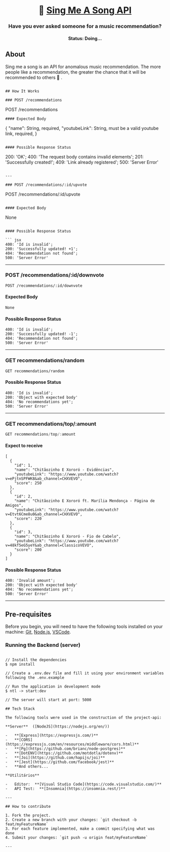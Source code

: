 <h1 align="center">
   🎵 <a href="#"> Sing Me A Song API </a>
</h1>

<h3 align="center">
    Have you ever asked someone for a music recommendation? 
</h3>

<h4 align="center"> 
	 Status: Doing...
</h4>

## About

Sing me a song is an API for anomalous music recommendation. The more people like a recommendation, the greater the chance that it will be recommended to others 🙂 .

```

## How It Works

### POST /recommendations

``` 
POST /recommendations
```
#### Expected Body

``` 
{
  "name": String, required,
  "youtubeLink": String, must be a valid youtube link, required,
}
```

#### Possible Response Status

``` 
200: 'OK';
400: 'The request body contains invalid elements';
201: 'Successfully created!';
409: 'Link already registered';
500: 'Server Error'
```

---

### POST /recommendations/:id/upvote

``` 
POST /recommendations/:id/upvote
```

#### Expected Body

``` 
None
```

#### Possible Response Status

``` jsx
400: 'Id is invalid';
200: 'Successfully updated! +1';
404: 'Recommendation not found';
500: 'Server Error'
```

---

### POST /recommendations/:id/downvote

``` 
POST /recommendations/:id/downvote
```

#### Expected Body

``` 
None
```

#### Possible Response Status

``` 
400: 'Id is invalid';
200: 'Successfully updated! -1';
404: 'Recommendation not found';
500: 'Server Error'
```

---

### GET recommendations/random

``` 
GET recommendations/random
```

#### Possible Response Status

``` 
400: 'Id is invalid';
200: 'Object with expected body'
404: 'No recommendations yet';
500: 'Server Error'
```

---

### GET recommendations/top/:amount

``` jsx
GET recommendations/top/:amount
```

#### Expect to receive

``` 
[
  {
    "id": 1,
    "name": "Chitãozinho E Xororó - Evidências",
    "youtubeLink": "https://www.youtube.com/watch?v=ePjtnSPFWK8&ab_channel=CHXVEVO",
    "score": 250
  },
  {
    "id": 2,
    "name": "Chitãozinho E Xororó ft. Marília Mendonça - Página de Amigos",
    "youtubeLink": "https://www.youtube.com/watch?v=Etvt6Cme8u0&ab_channel=CHXVEVO",
    "score": 220
  },
  {
    "id": 3,
    "name": "Chitãozinho E Xororó - Fio de Cabelo",
    "youtubeLink": "https://www.youtube.com/watch?v=48kf5eG5yeY&ab_channel=ClassicoVEVO",
    "score": 200
  }
]
```

#### Possible Response Status

``` 
400: 'Invalid amount';
200: 'Object with expected body'
404: 'No recommendations yet';
500: 'Server Error'
```
---

## Pre-requisites

Before you begin, you will need to have the following tools installed on your machine:
[Git](https://git-scm.com), [Node.js](https://nodejs.org/en/), [VSCode](https://code.visualstudio.com/).

### Running the Backend (server)

``` 

// Install the dependencies
$ npm install

// Create a .env.dev file and fill it using your environment variables following the .env.example

// Run the application in development mode
$ ntl -> start:dev

// The server will start at port: 5000

## Tech Stack

The following tools were used in the construction of the project-api:

**Server**  ([NodeJS](https://nodejs.org/en/))

-   **[Express](https://expressjs.com/)**
-   **[CORS](https://expressjs.com/en/resources/middleware/cors.html)**
-   **[Pg](https://github.com/brianc/node-postgres)**
-   **[DotENV](https://github.com/motdotla/dotenv)**
-   **[Joi](https://github.com/hapijs/joi)**
-   **[Jest](https://github.com/facebook/jest)**
-   **And others...

**Utilitários**

-   Editor:  **[Visual Studio Code](https://code.visualstudio.com/)**
-   API Test:  **[Insomnia](https://insomnia.rest/)**

---

## How to contribute

1. Fork the project.
2. Create a new branch with your changes: `git checkout -b feat/myFeatureName`
3. For each feature implemented, make a commit specifying what was done
4. Submit your changes: `git push -u origin feat/myFeatureName`

---
